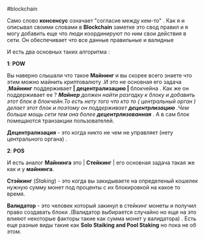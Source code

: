 #blockchain 

Само слово **консенсус** означает "согласие между кем-то" . Как я и описывал своими словами в **Blockchain** заметке это свод правил и я могу добавить еще что люди координируют по ним свои действия в сети. Он обеспечивает что все данные
правильные и валидные

И есть два основных таких алгоритма :

**1**: **POW**

Вы наверно слышали что такое **Майнинг** и вы скорее всего знаете что этим можно майнить криптовалюту .И это не основная его задача ,**Майнинг** поддерживает **| децентрализацию |** блокчейна .
Как же он поддерживает ее ? _**Майнер** должен найти разгадку к блоку и добавить этот блок в блокчейн.То есть нету того что кто то ( центральный орган ) делает этот блок и поэтому он поддерживает **децентрлизацию** .Чем больше мощь сети тем она более **децентрлизованная** ._
А в сам блок помещаются транзакции пользователей.

**Децентрализация** - это когда никто не чем не управляет (нету центрального органа) .

**2**: **POS**

И есть аналог **Майнинга** это | **Стейкинг** | его основная задача такая же как и у **майнинга**.

**Стэйкинг** (_Staking_) - это когда вы закидываете на определеный кошелек нужную сумму монет под проценты с их блокировкой на какое то время.

**Валидатор** - это человек который закинул в стейкинг монеты и получил право создавать блоки .(Валидатор выбирается случайно но еще на это влияют некоторые факторы такие как сумма монет у валидатора) . Есть еще разные виды такие как **Solo Staiking and Pool Staking** но пока не об этом.


